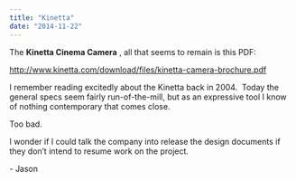 ```yaml
---
title: "Kinetta"
date: "2014-11-22"
---
```


<div class="content">
<p>The <strong>Kinetta Cinema Camera</strong> , all that seems to remain is this PDF:</p>
<p><a href="http://www.kinetta.com/download/files/kinetta-camera-brochure.pdf" target="_blank"> http://www.kinetta.com/download/files/kinetta-camera-brochure.pdf
</a></p>
<p>I remember reading excitedly about the Kinetta back in 2004.  Today the
general specs seem fairly run-of-the-mill, but as an expressive tool I know of
nothing contemporary that comes close.</p>
<p>Too bad.</p>
<p>I wonder if I could talk the company into release the design documents if they
don’t intend to resume work on the project.</p>
<p>- Jason</p>
</div>
